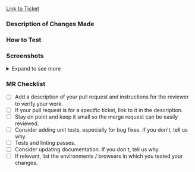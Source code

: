 [Link to Ticket]()

### Description of Changes Made

### How to Test

### Screenshots

<details>
  <summary>Expand to see more</summary>

</details>

### MR Checklist

- [ ] Add a description of your pull request and instructions for the reviewer to verify your work.
- [ ] If your pull request is for a specific ticket, link to it in the description.
- [ ] Stay on point and keep it small so the merge request can be easily reviewed.
- [ ] Consider adding unit tests, especially for bug fixes. If you don't, tell us why.
- [ ] Tests and linting passes.
- [ ] Consider updating documentation. If you don't, tell us why.
- [ ] If relevant, list the environments / browsers in which you tested your changes.
